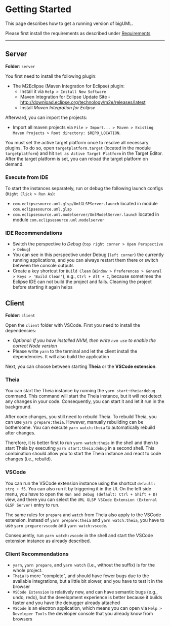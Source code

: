 # Getting Started

This page describes how to get a running version of bigUML.

Please first install the requirements as described under [Requirements](./requirements.md)

---

## Server

**Folder**: `server`

You first need to install the following plugin:

- The M2Eclipse (Maven Integration for Eclipse) plugin:
  - Install it via `Help > Install New Software`
  - Maven Integration for Eclipse Update Site - <http://download.eclipse.org/technology/m2e/releases/latest>
  - Install _Maven Integration for Eclipse_

Afterward, you can import the projects:

- Import all maven projects via `File > Import... > Maven > Existing Maven Projects > Root directory: $REPO_LOCATION`.

You must set the active target platform once to resolve all necessary plugins. To do so, open `targetplatform.target` (located in the module `targetplatform`) and hit `Set as Active Target Platform` in the Target Editor. After the target platform is set, you can reload the target platform on demand.

### Execute from IDE

To start the instances separately, run or debug the following launch configs (`Right Click > Run As`):

- `com.eclipsesource.uml.glsp/UmlGLSPServer.launch` located in module `com.eclipsesource.uml.glsp`
- `com.eclipsesource.uml.modelserver/UmlModelServer.launch` located in module `com.eclipsesource.uml.modelserver`

### IDE Recommendations

- Switch the perspective to _Debug_ (`top right corner > Open Perspective > Debug`)
- You can see in this perspective under Debug (`left corner`) the currently running applications, and you can always restart them there or switch between the console outputs
- Create a key shortcut for `Build Clean` (`Window > Preferences > General > Keys > 'Build Clean'`), e.g., `Ctrl + Alt + C`, because sometimes the Eclipse IDE can not build the project and fails. Cleaning the project before starting it again helps

## Client

**Folder**: `client`

Open the `client` folder with VSCode. First you need to install the dependencies:

- _Optional: If you have installed NVM, then write `nvm use` to enable the correct Node version_
- Please write `yarn` to the terminal and let the client install the dependencies. It will also build the application

Next, you can choose between starting **Theia** or the **VSCode extension**.

### Theia

You can start the Theia instance by running the `yarn start:theia:debug` command. This command will start the Theia instance, but it will not detect any changes in your code. Consequently, you can start it and let it run in the background.

After code changes, you still need to rebuild Theia. To rebuild Theia, you can use `yarn prepare:theia`. However, manually rebuilding can be bothersome. You can execute `yarn watch:theia` to automatically rebuild after changes.

Therefore, it is better first to run `yarn watch:theia` in the shell and then to start Theia by executing `yarn start:theia:debug` in a second shell. This combination should allow you to start the Theia instance and react to code changes (i.e., rebuild).

### VSCode

You can run the VSCode extension instance using the shortcut `default: strg + f5`. You can also run it by triggering it in the UI. On the left side menu, you have to open the `Run and Debug (default: Ctrl + Shift + D)` view, and there you can select the `UML GLSP VSCode Extension (External GLSP Server)` entry to run.

The same rules for `prepare` and `watch` from Theia also apply to the VSCode extension. Instead of `yarn prepare:theia` and `yarn watch:theia`, you have to use `yarn prepare:vscode` and `yarn watch:vscode`.

Consequently, run `yarn watch:vscode` in the shell and start the VSCode extension instance as already described.

### Client Recommendations

- `yarn`, `yarn prepare`, and `yarn watch` (i.e., without the suffix) is for the whole project.
- `Theia` is more "complete", and should have fewer bugs due to the available integrations, but a little bit slower, and you have to test it in the browser
- `VSCode Extension` is relatively new, and can have semantic bugs (e.g., undo, redo), but the development experience is better because it builds faster and you have the debugger already attached
- `VSCode` is an electron application, which means you can open via `Help > Developer Tools` the developer console that you already know from browsers
